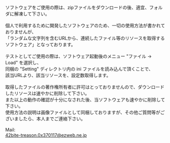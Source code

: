 ソフトウェアをご使用の際は、zipファイルをダウンロードの後、適宜、フォルダに解凍して下さい。<br>
<br>
個人で利用するために開発したソフトウェアのため、一切の使用方法が書かれておりませんが、<br>
「ランダムな文字列を含むURLから、連続したファイル等のリソースを取得するソフトウェア」となっております。<br>
<br>
テストとしてご使用の際は、ソフトウェア起動後のメニュー "ファイル -> Load" を選択し、<br>
同梱の "Setting" ディレクトリ内の ini ファイルを読み込んで頂くことで、<br>
該当URLより、該当リソースを、設定数取得します。<br>
<br>
取得したファイルの著作権所有者に許可はとっておりませんので、ダウンロードしたリソースは速やかに削除して下さい。<br>
また以上の動作の確認が十分になされた後、当ソフトウェアも速やかに削除して下さい。
<br>
使用方法の説明は画像ファイルとして同梱しておりますが、その他ご質問等がございましたら、本人までご連絡下さい。<br>
<br>
Mail:<br>
42bite-treason.0x370117@ezweb.ne.jp<br>
